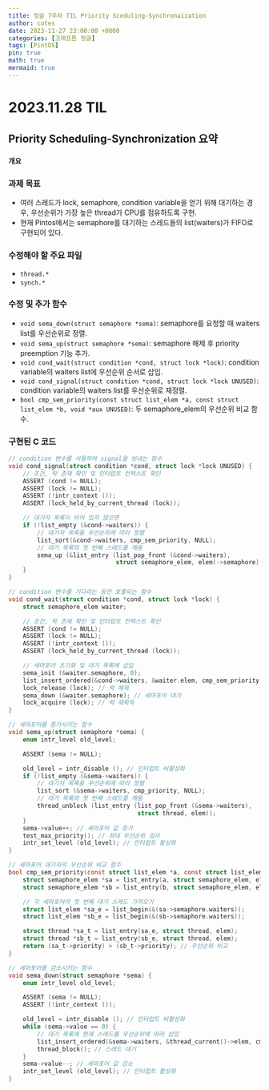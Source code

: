 ```yaml
---
title: 정글 7주차 TIL Priority Sceduling-Synchronaization
author: cotes
date: 2023-11-27 23:00:00 +0800
categories: [크래프톤 정글]
tags: [PintOS]
pin: true
math: true
mermaid: true
---
```


# 2023.11.28 TIL

## Priority Scheduling-Synchronization 요약

#### 개요

### 과제 목표

- 여러 스레드가 lock, semaphore, condition variable을 얻기 위해 대기하는 경우, 우선순위가 가장 높은 thread가 CPU를 점유하도록 구현.
- 현재 Pintos에서는 semaphore를 대기하는 스레드들의 list(waiters)가 FIFO로 구현되어 있다.

### 수정해야 할 주요 파일

- `thread.*`
- `synch.*`

### 수정 및 추가 함수

- `void sema_down(struct semaphore *sema)`: semaphore를 요청할 때 waiters list를 우선순위로 정렬.
- `void sema_up(struct semaphore *sema)`: semaphore 해제 후 priority preemption 기능 추가.
- `void cond_wait(struct condition *cond, struct lock *lock)`: condition variable의 waiters list에 우선순위 순서로 삽입.
- `void cond_signal(struct condition *cond, struct lock *lock UNUSED)`: condition variable의 waiters list를 우선순위로 재정렬.
- `bool cmp_sem_priority(const struct list_elem *a, const struct list_elem *b, void *aux UNUSED)`: 두 semaphore_elem의 우선순위 비교 함수.

### 구현된 C 코드

```c
// condition 변수를 사용하여 signal을 보내는 함수
void cond_signal(struct condition *cond, struct lock *lock UNUSED) {
    // 조건, 락 존재 확인 및 인터럽트 컨텍스트 확인
    ASSERT (cond != NULL);
    ASSERT (lock != NULL);
    ASSERT (!intr_context ());
    ASSERT (lock_held_by_current_thread (lock));

    // 대기자 목록이 비어 있지 않으면
    if (!list_empty (&cond->waiters)) {
        // 대기자 목록을 우선순위에 따라 정렬
        list_sort(&cond->waiters, cmp_sem_priority, NULL);
        // 대기 목록의 첫 번째 스레드를 깨움
        sema_up (&list_entry (list_pop_front (&cond->waiters),
                              struct semaphore_elem, elem)->semaphore);
    }
}

// condition 변수를 기다리는 동안 호출되는 함수
void cond_wait(struct condition *cond, struct lock *lock) {
    struct semaphore_elem waiter;

    // 조건, 락 존재 확인 및 인터럽트 컨텍스트 확인
    ASSERT (cond != NULL);
    ASSERT (lock != NULL);
    ASSERT (!intr_context ());
    ASSERT (lock_held_by_current_thread (lock));

    // 세마포어 초기화 및 대기 목록에 삽입
    sema_init (&waiter.semaphore, 0);
    list_insert_ordered(&cond->waiters, &waiter.elem, cmp_sem_priority, NULL);
    lock_release (lock); // 락 해제
    sema_down (&waiter.semaphore); // 세마포어 대기
    lock_acquire (lock); // 락 재획득
}

// 세마포어를 증가시키는 함수
void sema_up(struct semaphore *sema) {
    enum intr_level old_level;

    ASSERT (sema != NULL);

    old_level = intr_disable (); // 인터럽트 비활성화
    if (!list_empty (&sema->waiters)) {
        // 대기자 목록을 우선순위에 따라 정렬
        list_sort (&sema->waiters, cmp_priority, NULL);
        // 대기 목록의 첫 번째 스레드를 깨움
        thread_unblock (list_entry (list_pop_front (&sema->waiters),
                                    struct thread, elem));
    }
    sema->value++; // 세마포어 값 증가
    test_max_priority(); // 최대 우선순위 검사
    intr_set_level (old_level); // 인터럽트 활성화
}

// 세마포어 대기자의 우선순위 비교 함수
bool cmp_sem_priority(const struct list_elem *a, const struct list_elem *b, void *aux) {
    struct semaphore_elem *sa = list_entry(a, struct semaphore_elem, elem);
    struct semaphore_elem *sb = list_entry(b, struct semaphore_elem, elem);

    // 각 세마포어의 첫 번째 대기 스레드 가져오기
    struct list_elem *sa_e = list_begin(&(sa->semaphore.waiters));
    struct list_elem *sb_e = list_begin(&(sb->semaphore.waiters));

    struct thread *sa_t = list_entry(sa_e, struct thread, elem);
    struct thread *sb_t = list_entry(sb_e, struct thread, elem);
    return (sa_t->priority) > (sb_t->priority); // 우선순위 비교
}

// 세마포어를 감소시키는 함수
void sema_down(struct semaphore *sema) {
    enum intr_level old_level;

    ASSERT (sema != NULL);
    ASSERT (!intr_context ());

    old_level = intr_disable (); // 인터럽트 비활성화
    while (sema->value == 0) {
        // 대기 목록에 현재 스레드를 우선순위에 따라 삽입
        list_insert_ordered(&sema->waiters, &thread_current()->elem, cmp_sem_priority, NULL);
        thread_block(); // 스레드 대기
    }
    sema->value--; // 세마포어 값 감소
    intr_set_level (old_level); // 인터럽트 활성화
}
```

